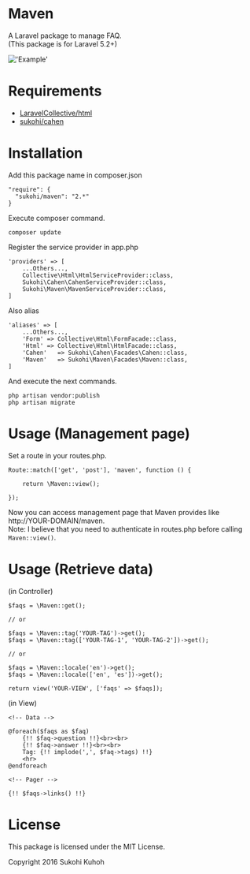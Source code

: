 # Maven
A Laravel package to manage FAQ.  
(This package is for Laravel 5.2+)

!['Example'](http://i.imgur.com/eQpsIte.png)

# Requirements

* [LaravelCollective/html](https://github.com/LaravelCollective/html)
* [sukohi/cahen](https://github.com/SUKOHI/Cahen)

# Installation

Add this package name in composer.json

    "require": {
      "sukohi/maven": "2.*"
    }

Execute composer command.

    composer update

Register the service provider in app.php

    'providers' => [
        ...Others...,
        Collective\Html\HtmlServiceProvider::class,
        Sukohi\Cahen\CahenServiceProvider::class,
        Sukohi\Maven\MavenServiceProvider::class,
    ]

Also alias

    'aliases' => [
        ...Others...,
        'Form' => Collective\Html\FormFacade::class,
        'Html' => Collective\Html\HtmlFacade::class,
        'Cahen'   => Sukohi\Cahen\Facades\Cahen::class,
        'Maven'   => Sukohi\Maven\Facades\Maven::class,
    ]

And execute the next commands.  

    php artisan vendor:publish
    php artisan migrate

# Usage (Management page)

Set a route in your routes.php.

    Route::match(['get', 'post'], 'maven', function () {
    
        return \Maven::view();
        
    });

Now you can access management page that Maven provides like http://YOUR-DOMAIN/maven.  
Note: I believe that you need to authenticate in routes.php before calling `Maven::view()`.

# Usage (Retrieve data)

(in Controller)

    $faqs = \Maven::get();
    
    // or
 
    $faqs = \Maven::tag('YOUR-TAG')->get();
    $faqs = \Maven::tag(['YOUR-TAG-1', 'YOUR-TAG-2'])->get();
    
    // or
    
    $faqs = \Maven::locale('en')->get();
    $faqs = \Maven::locale(['en', 'es'])->get();
    
    return view('YOUR-VIEW', ['faqs' => $faqs]);

(in View)

    <!-- Data -->

    @foreach($faqs as $faq)
        {!! $faq->question !!}<br><br>
        {!! $faq->answer !!}<br><br>
        Tag: {!! implode(',', $faq->tags) !!}
        <hr>
    @endforeach
    
    <!-- Pager -->
    
    {!! $faqs->links() !!}

# License

This package is licensed under the MIT License.

Copyright 2016 Sukohi Kuhoh